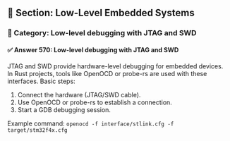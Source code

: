 ## 📘 Section: Low-Level Embedded Systems
### 🔹 Category: Low-level debugging with JTAG and SWD
#### ✅ Answer 570: Low-level debugging with JTAG and SWD

JTAG and SWD provide hardware-level debugging for embedded devices. In Rust projects, tools like OpenOCD or probe-rs are used with these interfaces. Basic steps:

1. Connect the hardware (JTAG/SWD cable).
2. Use OpenOCD or probe-rs to establish a connection.
3. Start a GDB debugging session.

Example command: `openocd -f interface/stlink.cfg -f target/stm32f4x.cfg`
